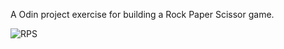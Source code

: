 A Odin project exercise for building a Rock Paper Scissor game.

![RPS](https://jonee2.is-a.dev/images/Screencastfrom02-01-2024090133AM-ezgif.com-video-to-gif-converter.gif)
